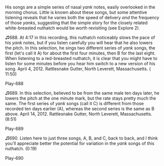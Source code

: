 His songs are a simple series of nasal *yank* notes, easily overlooked
in the morning chorus. Little is known about these songs, but some
attentive listening reveals that he varies both the speed of delivery
*and* the frequency of those *yank*s, suggesting that the simple story
for the closely related white-breasted nuthatch would be worth
revisiting (see Explore 2).

♫688. At 4:17 in this recording, this nuthatch noticeably slows the pace
of his *yank* notes, but if you listen carefully you will hear that he
also lowers the pitch. In this selection, he sings two different series
of *yank* songs, the first (let's call it A) for about the first four
minutes, then B for the last eight. When listening to a red-breasted
nuthatch, it is clear that you might have to listen for some minutes
before you hear him switch to a new version of his song. April 4, 2012.
Rattlesnake Gutter, North Leverett, Massachusetts. ( 11:50)

Play-688

♫689. In this selection, believed to be from the same male ten days
later, he lowers the pitch at the one minute mark, but the rate stays
pretty much the same. The first series of *yank* songs (call it C) is
different from those recorded ten days earlier (A), whereas the second
series is the same as B above. April 14, 2012. Rattlesnake Gutter, North
Leverett, Massachusetts. (8:51)

Play-689

♫690. Listen here to just three songs, A, B, and C, back to back, and I
think you'll appreciate better the potential for variation in the *yank*
songs of this nuthatch. (0:19)

Play-690


